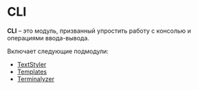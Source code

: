 # CLI
**CLI** – это модуль, призванный упростить работу с консолью и операциями ввода-вывода.

Включает следующие подмодули:
* [TextStyler](/docs/CLI/TextStyler.md)
* [Templates](/docs/CLI/Templates.md)
* [Terminalyzer](/docs/CLI/Terminalyzer.md)